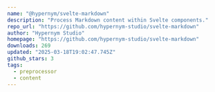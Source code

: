 ```yaml
---
name: "@hypernym/svelte-markdown"
description: "Process Markdown content within Svelte components."
repo_url: "https://github.com/hypernym-studio/svelte-markdown"
author: "Hypernym Studio"
homepage: "https://github.com/hypernym-studio/svelte-markdown"
downloads: 269
updated: "2025-03-18T19:02:47.745Z"
github_stars: 3
tags: 
  - preprocessor
  - content
---
```


